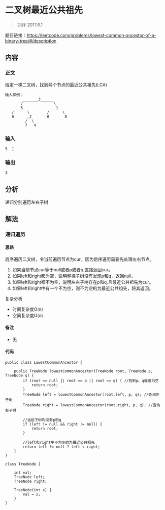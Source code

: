 # 二叉树最近公共祖先

> 刘洋
> 2017.6.1

题目链接：https://leetcode.com/problems/lowest-common-ancestor-of-a-binary-tree/#/description

## 内容

### 正文

给定一棵二叉树，找到两个节点的最近公共祖先(LCA)


```
输入样例：
        _______3______
       /              \
    ___5__          ___1__
   /      \        /      \
   6      _2       0       8
         /  \
         7   4
```


### 输入


```
5  1 
```

### 输出


```
3
```

## 分析

递归分别遍历左右子树

## 解法

### 递归遍历

#### 思路

后序遍历二叉树，令当前遍历节点为cur。因为后序遍历需要先处理左右节点。

1. 如果当前节点cur等于null或者p或者q,直接返回cur。
2. 如果left和right都为空，说明整棵子树没有发现p和q，返回null。
3. 如果left和right都不为空，说明左右子树存在p和q,且最近公共祖先为cur。
4. 如果left和right中有一个不为空，则不为空的为最近公共祖先，将其返回。

复杂分析

- 时间复杂度O(n)
- 空间复杂度O(n)

#### 备注

- 无

#### 代码


```
public class LowestCommonAncestor {

    public TreeNode lowestCommonAncestor(TreeNode root, TreeNode p, TreeNode q) {
        if (root == null || root == p || root == q) { //找到p、q或者为空
            return root;
        }
        TreeNode left = lowestCommonAncestor(root.left, p, q); //查询左子树
        TreeNode right = lowestCommonAncestor(root.right, p, q); //查询右子树

        //当前子树均没有p和q
        if (left != null && right != null) {
            return root;
        }

        //left和right中不为空的为最近公共祖先
        return left != null ? left : right;
    }
}

class TreeNode {

    int val;
    TreeNode left;
    TreeNode right;

    TreeNode(int x) {
        val = x;
    }
}
```

